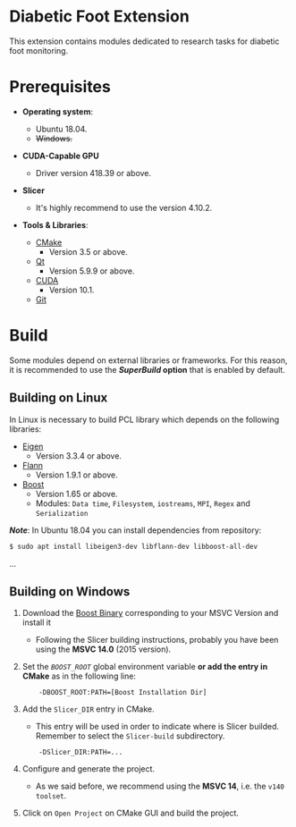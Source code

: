 # Diabetic Foot Extension

This extension contains modules dedicated to research tasks for diabetic foot monitoring. 

# Prerequisites

* **Operating system**:
    * Ubuntu 18.04.
    * ~~Windows.~~

* **CUDA-Capable GPU**
    * Driver version 418.39 or above.


* **Slicer**
    * It's highly recommend to use the version 4.10.2.

* **Tools & Libraries**:
    * [CMake](http://cmake.org/cmake/resources/software.html)
        * Version 3.5 or above.
    * [Qt](https://www.qt.io/download)
        * Version 5.9.9 or above.
    * [CUDA](https://developer.nvidia.com/cuda-10.1-download-archive-update2)
        * Version 10.1.
    * [Git](http://git-scm.com/downloads)

# Build 

Some modules depend on external libraries or frameworks. For this reason, it is recommended to use the ***SuperBuild* option** that is enabled by default.

## Building on Linux

In Linux is necessary to build PCL library which depends on the following libraries:
* [Eigen](https://eigen.tuxfamily.org/dox/GettingStarted.html)
    * Version 3.3.4 or above.
* [Flann](https://github.com/ahojnnes/flann)
    * Version 1.9.1 or above.
* [Boost](...)
    * Version 1.65 or above.
    * Modules: `Data time`, `Filesystem`, `iostreams`, `MPI`, `Regex` and `Serialization` 

***Note***: In Ubuntu 18.04 you can install dependencies from repository:
``` Bash
$ sudo apt install libeigen3-dev libflann-dev libboost-all-dev
```
...

## Building on Windows

1. Download the [Boost Binary](https://sourceforge.net/projects/boost/files/boost-binaries/) corresponding to your MSVC Version and install it
    * Following the Slicer building instructions, probably you have been using the **MSVC 14.0** (2015 version).
1. Set the *``BOOST_ROOT``* global environment variable **or add the entry in CMake** as in the following line:
    ```
        -DBOOST_ROOT:PATH=[Boost Installation Dir]
    ```
1. Add the ``Slicer_DIR`` entry in CMake. 
    * This entry will be used in order to indicate where is Slicer builded. Remember to select the ``Slicer-build`` subdirectory.
    ```
        -DSlicer_DIR:PATH=...
    ```
1. Configure and generate the project.
    * As we said before, we recommend using the **MSVC 14**, i.e. the ``v140 toolset``.

1. Click on ``Open Project`` on CMake GUI and build the project.
